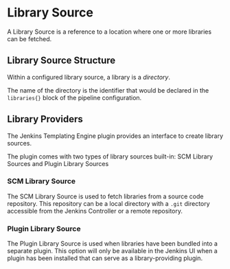 # Library Source

A Library Source is a reference to a location where one or more libraries can be fetched.

## Library Source Structure

Within a configured library source, a library is a *directory*.

The name of the directory is the identifier that would be declared in the `libraries{}` block of the pipeline configuration.

## Library Providers

The Jenkins Templating Engine plugin provides an interface to create library sources.

The plugin comes with two types of library sources built-in: SCM Library Sources and Plugin Library Sources

### SCM Library Source

The SCM Library Source is used to fetch libraries from a source code repository.
This repository can be a local directory with a `.git` directory accessible from the Jenkins Controller or a remote repository.

### Plugin Library Source

The Plugin Library Source is used when libraries have been bundled into a separate plugin.
This option will only be available in the Jenkins UI when a plugin has been installed that can serve as a library-providing plugin.
